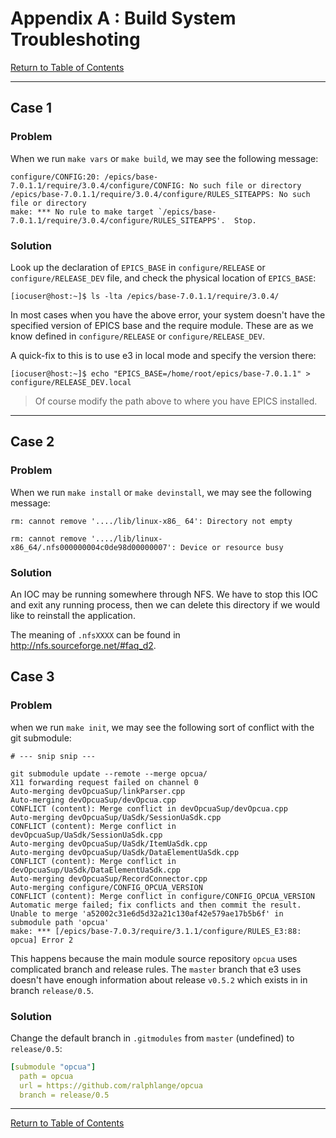 # Appendix A : Build System Troubleshoting 

[Return to Table of Contents](README.md)

---

## Case 1

### Problem

When we run `make vars` or `make build`, we may see the following message:

```console
configure/CONFIG:20: /epics/base-7.0.1.1/require/3.0.4/configure/CONFIG: No such file or directory
/epics/base-7.0.1.1/require/3.0.4/configure/RULES_SITEAPPS: No such file or directory
make: *** No rule to make target `/epics/base-7.0.1.1/require/3.0.4/configure/RULES_SITEAPPS'.  Stop.
```

### Solution

Look up the declaration of `EPICS_BASE` in `configure/RELEASE` or `configure/RELEASE_DEV` file, and check the physical location of `EPICS_BASE`:

```console
[iocuser@host:~]$ ls -lta /epics/base-7.0.1.1/require/3.0.4/
```

In most cases when you have the above error, your system doesn't have the specified version of EPICS base and the require module. These are as we know defined in `configure/RELEASE` or `configure/RELEASE_DEV`.

A quick-fix to this is to use e3 in local mode and specify the version there:

```console
[iocuser@host:~]$ echo "EPICS_BASE=/home/root/epics/base-7.0.1.1" > configure/RELEASE_DEV.local
```

> Of course modify the path above to where you have EPICS installed.

---

## Case 2

### Problem

When we run `make install` or `make devinstall`, we may see the following message:

```console
rm: cannot remove '..../lib/linux-x86_ 64': Directory not empty

rm: cannot remove '..../lib/linux-x86_64/.nfs000000004c0de98d00000007': Device or resource busy
```

### Solution

An IOC may be running somewhere through NFS. We have to stop this IOC and exit any running process, then we can delete this directory if we would like to reinstall the application.

The meaning of `.nfsXXXX` can be found in http://nfs.sourceforge.net/#faq_d2.

## Case 3

### Problem

when we run `make init`, we may see the following sort of conflict with the git submodule:

```console
# --- snip snip ---

git submodule update --remote --merge opcua/
X11 forwarding request failed on channel 0
Auto-merging devOpcuaSup/linkParser.cpp
Auto-merging devOpcuaSup/devOpcua.cpp
CONFLICT (content): Merge conflict in devOpcuaSup/devOpcua.cpp
Auto-merging devOpcuaSup/UaSdk/SessionUaSdk.cpp
CONFLICT (content): Merge conflict in devOpcuaSup/UaSdk/SessionUaSdk.cpp
Auto-merging devOpcuaSup/UaSdk/ItemUaSdk.cpp
Auto-merging devOpcuaSup/UaSdk/DataElementUaSdk.cpp
CONFLICT (content): Merge conflict in devOpcuaSup/UaSdk/DataElementUaSdk.cpp
Auto-merging devOpcuaSup/RecordConnector.cpp
Auto-merging configure/CONFIG_OPCUA_VERSION
CONFLICT (content): Merge conflict in configure/CONFIG_OPCUA_VERSION
Automatic merge failed; fix conflicts and then commit the result.
Unable to merge 'a52002c31e6d5d32a21c130af42e579ae17b5b6f' in submodule path 'opcua'
make: *** [/epics/base-7.0.3/require/3.1.1/configure/RULES_E3:88: opcua] Error 2
```

This happens because the main module source repository `opcua` uses complicated branch and release rules. The `master` branch that e3 uses doesn't have enough information about release `v0.5.2` which exists in in branch `release/0.5`.

### Solution

Change the default branch in `.gitmodules` from `master` (undefined) to `release/0.5`: 

```yaml
[submodule "opcua"]
  path = opcua
  url = https://github.com/ralphlange/opcua
  branch = release/0.5
```


---

[Return to Table of Contents](README.md)
